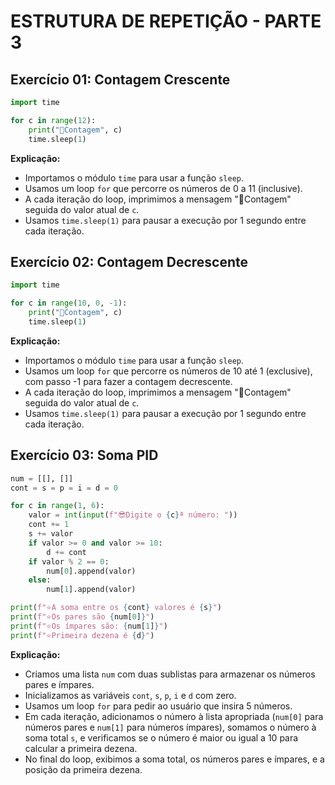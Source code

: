 # ESTRUTURA DE REPETIÇÃO - PARTE 3
## Exercício 01: Contagem Crescente
```python
import time

for c in range(12):
    print("🔔Contagem", c)
    time.sleep(1)
```

**Explicação:**
- Importamos o módulo `time` para usar a função `sleep`.
- Usamos um loop `for` que percorre os números de 0 a 11 (inclusive).
- A cada iteração do loop, imprimimos a mensagem "🔔Contagem" seguida do valor atual de `c`.
- Usamos `time.sleep(1)` para pausar a execução por 1 segundo entre cada iteração.

## Exercício 02: Contagem Decrescente
```python
import time

for c in range(10, 0, -1):
    print("🔔Contagem", c)
    time.sleep(1)
```

**Explicação:**
- Importamos o módulo `time` para usar a função `sleep`.
- Usamos um loop `for` que percorre os números de 10 até 1 (exclusive), com passo -1 para fazer a contagem decrescente.
- A cada iteração do loop, imprimimos a mensagem "🔔Contagem" seguida do valor atual de `c`.
- Usamos `time.sleep(1)` para pausar a execução por 1 segundo entre cada iteração.

## Exercício 03: Soma PID
```python
num = [[], []]
cont = s = p = i = d = 0

for c in range(1, 6):
    valor = int(input(f"😎Digite o {c}ª número: "))
    cont += 1
    s += valor
    if valor >= 0 and valor >= 10:
        d += cont
    if valor % 2 == 0:
        num[0].append(valor)
    else:
        num[1].append(valor)

print(f"⭐A soma entre os {cont} valores é {s}")
print(f"⭐Os pares são {num[0]}")
print(f"⭐Os ímpares são: {num[1]}")
print(f"⭐Primeira dezena é {d}")
```

**Explicação:**
- Criamos uma lista `num` com duas sublistas para armazenar os números pares e ímpares.
- Inicializamos as variáveis `cont`, `s`, `p`, `i` e `d` com zero.
- Usamos um loop `for` para pedir ao usuário que insira 5 números.
- Em cada iteração, adicionamos o número à lista apropriada (`num[0]` para números pares e `num[1]` para números ímpares), somamos o número à soma total `s`, e verificamos se o número é maior ou igual a 10 para calcular a primeira dezena.
- No final do loop, exibimos a soma total, os números pares e ímpares, e a posição da primeira dezena.